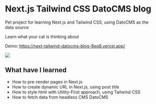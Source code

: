 # Next.js Tailwind CSS DatoCMS blog

Pet project for learning Next.js and Tailwind CSS, using DatoCMS as the data source

Learn what your cat is thinking about

Demo: https://next-tailwind-datocms-blog-8eq8.vercel.app/

![](preview.gif)

## What have I learned

- How to pre-render pages in Next.js
- How to create dynamic URL in Next.js, using post title
- How to style html with Utility-First approach, using Tailwind CSS
- How to fetch data from headless CMS DatoCMS

